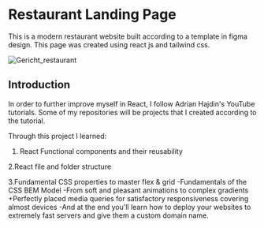 # Restaurant Landing Page

This is a modern restaurant website built according to a template in figma design. This page was created using react js and tailwind css. 

![Gericht_restaurant](https://github.com/Mara1395/Gericht-restaurant/assets/104097778/344af0ce-e927-4f0a-b27d-bd83a435df9e)


## Introduction

In order to further improve myself in React, I follow Adrian Hajdin's YouTube tutorials. Some of my repositories will be projects that I created according to the tutorial.

Through this project I learned:
  1. React Functional components and their reusability
  
  2.React file and folder structure
  
  3.Fundamental CSS properties to master flex & grid
  -Fundamentals of the CSS BEM Model
  -From soft and pleasant animations to complex gradients
  +Perfectly placed media queries for satisfactory responsiveness covering almost devices
  -And at the end you'll learn how to deploy your websites to extremely fast servers and give them a custom domain name.


